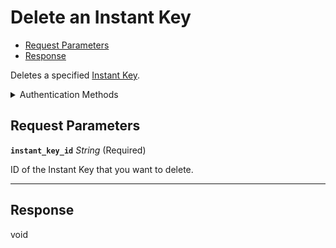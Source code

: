 # Delete an Instant Key

- [Request Parameters](#request-parameters)
- [Response](#response)

Deletes a specified [Instant Key](../../capability-guides/instant-keys/README.md).


<details>

<summary>Authentication Methods</summary>

- API key
- Personal access token
  <br>Must also include the `seam-workspace` header in the request.

To learn more, see [Authentication](https://docs.seam.co/latest/api/authentication).
</details>

## Request Parameters

**`instant_key_id`** *String* (Required)

ID of the Instant Key that you want to delete.

---


## Response

void

